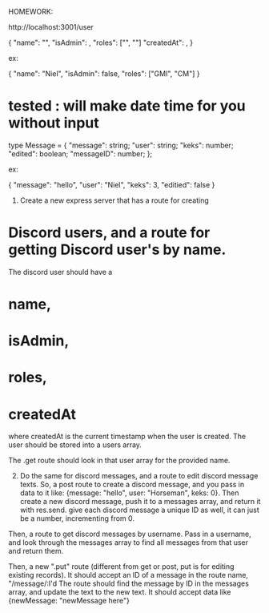 HOMEWORK:

http://localhost:3001/user

{
"name": "",
"isAdmin": ,
"roles": ["", ""]
"createdAt": ,
}

ex:

{
"name": "Niel",
"isAdmin": false,
"roles": ["GMI", "CM"]
}

# tested : will make date time for you without input

type Message = {
"message": string;
"user": string;
"keks": number;
"edited": boolean;
"messageID": number;
};

ex:

{
"message": "hello",
"user": "Niel",
"keks": 3,
"editied": false
}

1. Create a new express server that has a route for creating

# Discord users, and a route for getting Discord user's by name.

The discord user should have a

# name,

# isAdmin,

# roles,

# createdAt

where createdAt is the current timestamp when the user is created. The user should be stored into a users array.

The .get route should look in that user array for the provided name.

2. Do the same for discord messages, and a route to edit discord message texts.
   So, a post route to create a discord message, and you pass in data to it like: {message: "hello", user: "Horseman", keks: 0}. Then create a new discord message, push it to a messages array, and return it with res.send. give each discord message a unique ID as well, it can just be a number, incrementing from 0.

Then, a route to get discord messages by username. Pass in a username, and look through the messages array to find all messages from that user and return them.

Then, a new ".put" route (different from get or post, put is for editing existing records). It should accept an ID of a message in the route name, "/message/:I'd The route should find the message by ID in the messages array, and update the text to the new text. It should accept data like {newMessage: "newMessage here"}
